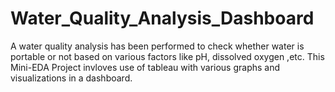 # Water_Quality_Analysis_Dashboard

A water quality analysis has been performed to check whether water is portable or not based on various factors like pH, dissolved oxygen ,etc.
This Mini-EDA Project invloves use of tableau with various graphs and visualizations in a dashboard.
